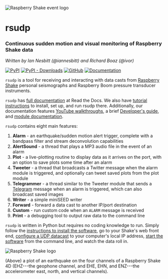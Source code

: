 ![Raspberry Shake event logo](https://raw.githubusercontent.com/raspishake/rsudp/master/docs/_static/logo.png)
# rsudp
### Continuous sudden motion and visual monitoring of Raspberry Shake data
*Written by Ian Nesbitt (@iannesbitt) and Richard Boaz (@ivor)*

[![PyPI](https://img.shields.io/pypi/v/rsudp)](https://pypi.org/project/rsudp/)
[![PyPI - Downloads](https://img.shields.io/pypi/dm/rsudp)](https://pypi.org/project/rsudp/)
[![GitHub](https://img.shields.io/github/license/raspishake/rsudp)](https://github.com/raspishake/rsudp/blob/master/LICENSE)
[![Documentation](https://img.shields.io/badge/docs-passing-brightgreen)](https://raspishake.github.io/rsudp/)

`rsudp` is a tool for receiving and interacting with data casts from [Raspberry Shake](https://raspberryshake.org) personal seismographs and Raspberry Boom pressure transducer instruments.

`rsudp` has [full documentation](https://raspishake.github.io/rsudp/) at Read the Docs. We also have [tutorial instructions](https://raspishake.github.io/rsudp/index.html#tutorial) to install, set up, and run rsudp there. Additionally, our documentation features [YouTube walkthroughs](https://raspishake.github.io/rsudp/youtube.html), a brief [Developer's guide](https://raspishake.github.io/rsudp/theory.html), and [module documentation](https://raspishake.github.io/rsudp/#code-documentation).

`rsudp` contains eight main features:
1. **Alarm** - an earthquake/sudden motion alert trigger, complete with a bandpass filter and stream deconvolution capabilities
2. **AlertSound** - a thread that plays a MP3 audio file in the event of an alarm
3. **Plot** - a live-plotting routine to display data as it arrives on the port, with an option to save plots some time after an alarm
4. **Tweeter** - a thread that broadcasts a Twitter message when the alarm module is triggered, and optionally can tweet saved plots from the plot module
5. **Telegrammer** - a thread similar to the Tweeter module that sends a [Telegram](https://telegram.org) message when an alarm is triggered, which can also broadcast saved images
6. **Writer** - a simple miniSEED writer
7. **Forward** - forward a data cast to another IP/port destination
8. **Custom** - run custom code when an `ALARM` message is received
9. **Print** - a debugging tool to output raw data to the command line

`rsudp` is written in Python but requires no coding knowledge to run. Simply follow the [instructions to install the software](https://raspishake.github.io/rsudp/installing.html), go to your Shake's web front end, [configure a UDP datacast](https://manual.raspberryshake.org/udp.html#configuring-a-data-stream-the-easy-way) to your computer's local IP address, [start the software](https://raspishake.github.io/rsudp/running.html) from the command line, and watch the data roll in.

![Raspberry Shake logo](https://raw.githubusercontent.com/raspishake/rsudp/master/docs/_static/4d-event.png)

(Above) a plot of an earthquake on the four channels of a Raspberry Shake 4D (EHZ---the geophone channel, and EHE, EHN, and ENZ---the accelerometer east, north, and vertical channels).